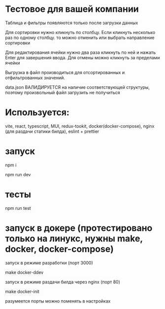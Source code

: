 # Тестовое для вашей компании

Таблица и фильтры появляются только после загрузки данных

Для сортировки нужно кликнуть по столбцу. Если кликнуть несколько раз по одному столбцу. то можно отменить или выбрать направление сортировки

Для редактирования ячейки нужно два раза кликнуть по ней и нажать Enter для завершения ввода. Для отмены можно кликнуть за пределами ячейки

Выгрузка в файл производиться для отсортированных и отфильтрованных значений.

data.json ВАЛИДИРУЕТСЯ на наличие соответствующей структуры, поэтому произвольный файл загрузить не получиться

# Используется:

vite, react, typescript, MUI, redux-tookit, docker(docker-compose), nginx (для раздачи статики билда), eslint + prettier

# запуск

npm i

npm run dev

# тесты

npm run test

# запуск в докере (протестировано только на линукс, нужны make, docker, docker-compose)

запуск в режиме разработки (порт 3000)

make docker-ddev

запуск в режиме раздачи билда через nginx (порт 80)

make docker-init

разумеется порты можно поменять в настройках
